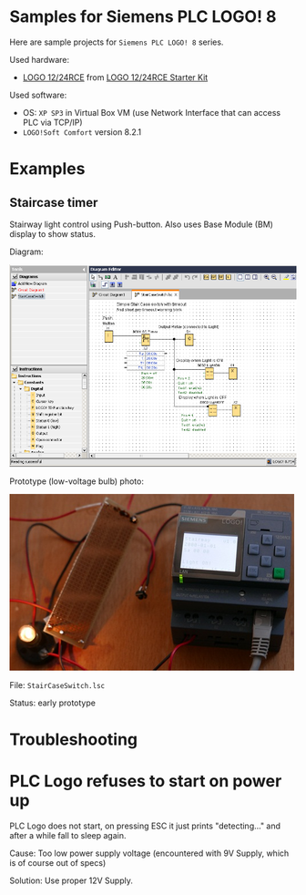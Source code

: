 # Samples for Siemens PLC LOGO! 8

Here are sample projects for `Siemens PLC LOGO! 8` series.

Used hardware:
* [LOGO 12/24RCE][Logo-12-24-RCE-Conrad] from [LOGO 12/24RCE Starter Kit][Starter-Kit-Conrad]

Used software:
* OS: `XP SP3` in Virtual Box VM (use Network Interface that can access
  PLC via TCP/IP)
* `LOGO!Soft Comfort` version 8.2.1

# Examples

## Staircase timer

Stairway light control using Push-button. Also
uses Base Module (BM) display to show status.

Diagram: 

![PLC Logo Staircase timer diagram](https://github.com/hpaluch/plc-logo/blob/master/assets/plc-logo-staircase-switch-diagram.png?raw=true)

Prototype (low-voltage bulb) photo:

![PLC Logo Staircase timer photo](https://github.com/hpaluch/plc-logo/blob/master/assets/plc-logo-starcaise-photo.jpg?raw=true)


File: `StairCaseSwitch.lsc` 

Status: early prototype

# Troubleshooting

# PLC Logo refuses to start on power up

PLC Logo does not start, on pressing ESC it just prints
"detecting..." and after a while fall to sleep again.

Cause: Too low power supply voltage (encountered with 9V Supply, which is of
course out of specs)

Solution: Use proper 12V Supply.


[Logo-12-24-RCE-Conrad]: https://velkoobchod.conrad.cz/plc-ridici-modul-siemens-logo-12-24rce-6ed1052-1md08-0ba0-12-v-dc-24-v-dc.k1628679?gclid=EAIaIQobChMIuLvS8Z7S5AIVF5zVCh3_FQhzEAQYASABEgKoLPD_BwE
[Starter-Kit-Conrad]: https://www.conrad.cz/startovaci-sada-pro-plc-siemens-logo-starter-kit-12-24rce-6ed1057-3ba01-0aa8-12-v-dc-24-v-dc.k1302216
